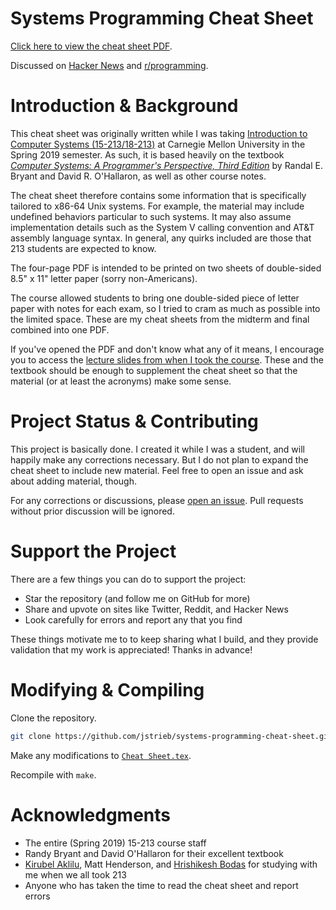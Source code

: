 # Systems Programming Cheat Sheet

[Click here to view the cheat sheet
PDF](https://github.com/jstrieb/systems-programming-cheat-sheet/raw/master/Cheat%20Sheet.pdf).

Discussed on [Hacker News](https://news.ycombinator.com/item?id=27693612) and
[r/programming](https://old.reddit.com/r/programming/comments/ob78tp/i_open_sourced_my_systems_programming_cheat_sheet/).

# Introduction & Background

This cheat sheet was originally written while I was taking [Introduction to
Computer Systems (15-213/18-213)](https://www.cs.cmu.edu/~213/) at Carnegie
Mellon University in the Spring 2019 semester. As such, it is based heavily on
the textbook *[Computer Systems: A Programmer's Perspective, Third
Edition](http://csapp.cs.cmu.edu/)* by Randal E. Bryant and David R.
O'Hallaron, as well as other course notes. 

The cheat sheet therefore contains some information that is specifically
tailored to x86-64 Unix systems. For example, the material may include
undefined behaviors particular to such systems. It may also assume
implementation details such as the System V calling convention and AT&T
assembly language syntax. In general, any quirks included are those that 213
students are expected to know.

The four-page PDF is intended to be printed on two sheets of double-sided 8.5" x
11" letter paper (sorry non-Americans).

The course allowed students to bring one double-sided piece of letter paper
with notes for each exam, so I tried to cram as much as possible into the
limited space. These are my cheat sheets from the midterm and final combined
into one PDF.

If you've opened the PDF and don't know what any of it means, I encourage you
to access the [lecture slides from when I took the
course](http://www.cs.cmu.edu/afs/cs/academic/class/15213-s19/www/schedule.html).
These and the textbook should be enough to supplement the cheat sheet so that
the material (or at least the acronyms) make some sense.

# Project Status & Contributing

This project is basically done. I created it while I was a student, and will
happily make any corrections necessary. But I do not plan to expand the cheat
sheet to include new material. Feel free to open an issue and ask about adding
material, though.

For any corrections or discussions, please [open an
issue](https://github.com/jstrieb/systems-programming-cheat-sheet/issues/new).
Pull requests without prior discussion will be ignored.

# Support the Project

There are a few things you can do to support the project:

- Star the repository (and follow me on GitHub for more)
- Share and upvote on sites like Twitter, Reddit, and Hacker News
- Look carefully for errors and report any that you find

These things motivate me to to keep sharing what I build, and they provide
validation that my work is appreciated! Thanks in advance!

# Modifying & Compiling

Clone the repository.

``` bash
git clone https://github.com/jstrieb/systems-programming-cheat-sheet.git && cd systems-programming-cheat-sheet
```

Make any modifications to [`Cheat
Sheet.tex`](https://github.com/jstrieb/systems-programming-cheat-sheet/blob/master/Cheat%20Sheet.tex).

Recompile with `make`.

# Acknowledgments 

- The entire (Spring 2019) 15-213 course staff
- Randy Bryant and David O'Hallaron for their excellent textbook
- [Kirubel Aklilu](https://github.com/kirubelaklilu1), Matt Henderson, and
  [Hrishikesh Bodas](https://github.com/hbodas) for studying with me when we
  all took 213
- Anyone who has taken the time to read the cheat sheet and report errors
